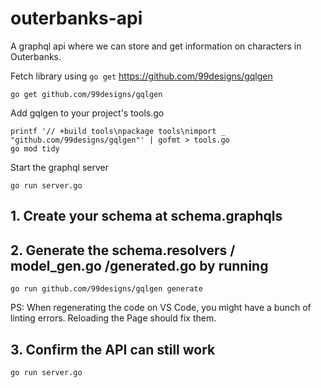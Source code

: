 # outerbanks-api
A graphql api where we can store and get information on characters in Outerbanks.

Fetch library using `go get`
https://github.com/99designs/gqlgen

```go get github.com/99designs/gqlgen```

Add gqlgen to your project's tools.go
```
printf '// +build tools\npackage tools\nimport _ "github.com/99designs/gqlgen"' | gofmt > tools.go
go mod tidy
```

Start the graphql server
```
go run server.go
```


## 1. Create your schema at schema.graphqls

## 2. Generate the schema.resolvers / model_gen.go  /generated.go by running 
`go run github.com/99designs/gqlgen generate`

PS: When regenerating the code on VS Code, you might have a bunch of linting errors.
Reloading the Page should fix them.

## 3. Confirm the API can still work
`go run server.go`